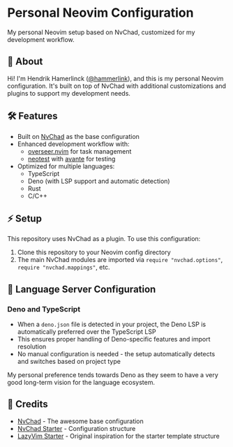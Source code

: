 # Personal Neovim Configuration

My personal Neovim setup based on NvChad, customized for my development workflow.

## 👋 About

Hi! I'm Hendrik Hamerlinck ([@hammerlink](https://github.com/hammerlink)), and this is my personal Neovim configuration. It's built on top of NvChad with additional customizations and plugins to support my development needs.

## 🛠️ Features

- Built on [NvChad](https://github.com/NvChad/NvChad) as the base configuration
- Enhanced development workflow with:
  - [overseer.nvim](https://github.com/stevearc/overseer.nvim) for task management
  - [neotest](https://github.com/nvim-neotest/neotest) with [avante](https://github.com/yetone/avante.nvim) for testing
- Optimized for multiple languages:
  - TypeScript
  - Deno (with LSP support and automatic detection)
  - Rust
  - C/C++

## ⚡ Setup

This repository uses NvChad as a plugin. To use this configuration:

1. Clone this repository to your Neovim config directory
2. The main NvChad modules are imported via `require "nvchad.options"`, `require "nvchad.mappings"`, etc.

## 🔧 Language Server Configuration

### Deno and TypeScript

- When a `deno.json` file is detected in your project, the Deno LSP is automatically preferred over the TypeScript LSP
- This ensures proper handling of Deno-specific features and import resolution
- No manual configuration is needed - the setup automatically detects and switches based on project type

My personal preference tends towards Deno as they seem to have a very good long-term vision for the language ecosystem.

## 🙏 Credits

- [NvChad](https://github.com/NvChad/NvChad) - The awesome base configuration
- [NvChad Starter](https://github.com/NvChad/starter) - Configuration structure
- [LazyVim Starter](https://github.com/LazyVim/starter) - Original inspiration for the starter template structure
